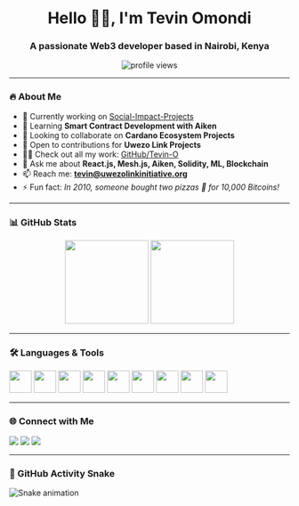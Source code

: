 <h1 align="center">Hello 👋🏽, I'm Tevin Omondi</h1>
<h3 align="center">A passionate Web3 developer based in Nairobi, Kenya</h3>

<p align="center">
  <img src="https://komarev.com/ghpvc/?username=tevin-o&label=Profile%20views&color=0e75b6&style=flat" alt="profile views" />
</p>

---

### 🔥 About Me

* 🔭 Currently working on [Social-Impact-Projects](https://uwezolinkinitiative.org/)
* 🌱 Learning **Smart Contract Development with Aiken**
* 👯 Looking to collaborate on **Cardano Ecosystem Projects**
* 🤝 Open to contributions for **Uwezo Link Projects**
* 👨‍💻 Check out all my work: [GitHub/Tevin-O](https://github.com/Tevin-O)
* 💬 Ask me about **React.js, Mesh.js, Aiken, Solidity, ML, Blockchain**
* 📫 Reach me: **[tevin@uwezolinkinitiative.org](mailto:tevin@uwezolinkinitiative.org)**
* ⚡ Fun fact: *In 2010, someone bought two pizzas 🍕 for 10,000 Bitcoins!*

---

### 📊 GitHub Stats

<div align="center">
  <img src="https://github-readme-stats.vercel.app/api?username=tevin-o&show_icons=true&theme=dracula&count_private=true&include_all_commits=true" height="150" />
  <img src="https://github-readme-stats.vercel.app/api/top-langs?username=tevin-o&layout=compact&langs_count=6&theme=dracula" height="150" />
</div>

---

### 🛠️ Languages & Tools

<div align="left">
  <img src="https://cdn.jsdelivr.net/gh/devicons/devicon/icons/javascript/javascript-original.svg" height="40"/>
  <img src="https://cdn.jsdelivr.net/gh/devicons/devicon/icons/typescript/typescript-original.svg" height="40"/>
  <img src="https://cdn.jsdelivr.net/gh/devicons/devicon/icons/react/react-original.svg" height="40"/>
  <img src="https://cdn.jsdelivr.net/gh/devicons/devicon/icons/solidity/solidity-original.svg" height="40"/>
  <img src="https://cdn.jsdelivr.net/gh/devicons/devicon/icons/python/python-original.svg" height="40"/>
  <img src="https://cdn.jsdelivr.net/gh/devicons/devicon/icons/docker/docker-original.svg" height="40"/>
  <img src="https://cdn.jsdelivr.net/gh/devicons/devicon/icons/postgresql/postgresql-original.svg" height="40"/>
  <img src="https://cdn.jsdelivr.net/gh/devicons/devicon/icons/nodejs/nodejs-original.svg" height="40"/>
  <img src="https://cdn.jsdelivr.net/gh/devicons/devicon/icons/tensorflow/tensorflow-original.svg" height="40"/>
</div>

---

### 🌐 Connect with Me

<div align="left">
  <a href="https://linkedin.com/in/tevin-omondi-40655723b/"><img src="https://img.shields.io/badge/LinkedIn-blue?style=for-the-badge&logo=linkedin"/></a>
  <a href="https://instagram.com/te.vo.h"><img src="https://img.shields.io/badge/Instagram-pink?style=for-the-badge&logo=instagram"/></a>
  <a href="mailto:tevin@uwezolinkinitiative.org"><img src="https://img.shields.io/badge/Gmail-red?style=for-the-badge&logo=gmail"/></a>
</div>

---

### 🐍 GitHub Activity Snake

![Snake animation](https://raw.githubusercontent.com/Tevin-O/Tevin-O/output/snake.svg)


